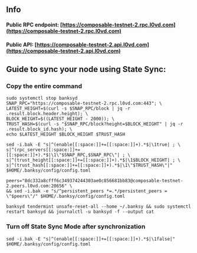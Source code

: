 ## Info
#### Public RPC endpoint: [https://composable-testnet-2.rpc.l0vd.com](https://composable-testnet-2.rpc.l0vd.com)
#### Public API: [https://composable-testnet-2.api.l0vd.com](https://composable-testnet-2.api.l0vd.com)

## Guide to sync your node using State Sync:

### Copy the entire command
```
sudo systemctl stop banksyd
SNAP_RPC="https://composable-testnet-2.rpc.l0vd.com:443"; \
LATEST_HEIGHT=$(curl -s $SNAP_RPC/block | jq -r .result.block.header.height); \
BLOCK_HEIGHT=$((LATEST_HEIGHT - 2000)); \
TRUST_HASH=$(curl -s "$SNAP_RPC/block?height=$BLOCK_HEIGHT" | jq -r .result.block_id.hash); \
echo $LATEST_HEIGHT $BLOCK_HEIGHT $TRUST_HASH

sed -i.bak -E "s|^(enable[[:space:]]+=[[:space:]]+).*$|\1true| ; \
s|^(rpc_servers[[:space:]]+=[[:space:]]+).*$|\1\"$SNAP_RPC,$SNAP_RPC\"| ; \
s|^(trust_height[[:space:]]+=[[:space:]]+).*$|\1$BLOCK_HEIGHT| ; \
s|^(trust_hash[[:space:]]+=[[:space:]]+).*$|\1\"$TRUST_HASH\"|" $HOME/.banksy/config/config.toml

peers="8dc332a8cfff6c349374244303ae0c856681bb83@composable-testnet-2.peers.l0vd.com:20656" \
&& sed -i.bak -e "s/^persistent_peers *=.*/persistent_peers = \"$peers\"/" $HOME/.banksy/config/config.toml 

banksyd tendermint unsafe-reset-all --home ~/.banksy && sudo systemctl restart banksyd && journalctl -u banksyd -f --output cat
```

### Turn off State Sync Mode after synchronization
```
sed -i.bak -E "s|^(enable[[:space:]]+=[[:space:]]+).*$|\1false|" $HOME/.banksy/config/config.toml
```
